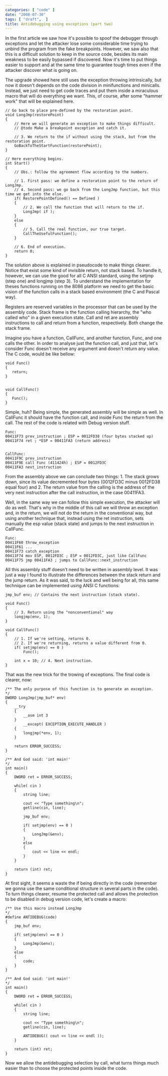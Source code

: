 ```yaml
---
categories: [ "code" ]
date: "2008-07-30"
tags: [ "draft",  ]
title: Antidebugging using exceptions (part two)
---
```

In the first article we saw how it's possible to spoof the debugger through exceptions and let the attacker lose some considerable time trying to unbind the program from the fake breakpoints. However, we saw also that this is a difficult solution to keep in the source code, besides its main weakness to be easily bypassed if discovered. Now it's time to put things easier to support and at the same time to guarantee tough times even if the attacker discover what is going on.

The upgrade showed here still uses the exception throwing intrinsically, but now it doesn't depends on the code division in minifunctions and minicalls. Instead, we just need to get code traces and put them inside a miraculous macro that will do everything we want. This, of course, after some "hammer work" that will be explained here.

    // Go back to place pre-defined by the restoration point.
    void LongJmp(restorePoint)
    {
    	// Here we will generate an exception to make things difficult.
    	// @todo Make a breakpoint exception and catch it.
    
    	// 3. We return to the if without using the stack, but from the restoration point.
    	GoBackToTheStartFunction(restorePoint);
    }
    
    // Here everything begins.
    int Start()
    {
    	// Obs.: follow the agreement flow according to the numbers.
    
    	// 1. First pass: we define a restoration point to the return of LongJmp.
    	// 4. Second pass: we go back from the LongJmp function, but this time we get into the else.
    	if( RestorePointDefined() == Defined )
    	{
    		// 2. We call the function that will return to the if.
    		LongJmp( if );
    	}
    	else
    	{
    		// 5. Call the real function, our true target.
    		CallTheUsefulFunction();
    	}
    
    	// 6. End of execution.
    	return 0;
    } 
    

The solution above is explained in pseudocode to make things clearer. Notice that exist some kind of invisible return, not stack based. To handle it, however, we can use the good for all C ANSI standard, using the setjmp (step one) and longjmp (step 3). To understand the implementation for theses functions running on the 8086 platform we need to get the basic vision of the function calls in a stack based environment (the C and Pascal way).


Registers are reserved variables in the processor that can be used by the assembly code. Stack frame is the function calling hierarchy, the "who called who" in a given execution state. Call and ret are assembly instructions to call and return from a function, respectively. Both change the stack frame.

Imagine you have a function, CallFunc, and another function, Func, and one calls the other. In order to analyse just the function call, and just that, let's consider Func doesn't receive any argument and doesn't return any value. The C code, would be like bellow:

    
    void Func()
    {
       return;
    }

    
    void CallFunc()
    {
       Func();
    }

Simple, huh? Being simple, the generated assembly will be simple as well. In CallFunc it should have the function call, and inside Func the return from the call. The rest of the code is related with Debug version stuff.

    
    Func:
    00411F73 prev_instruction ; ESP = 0012FD38 (four bytes stacked up)
    00411F74 ret ; *ESP = 00411FA3 (return address)

    
    CallFunc:
    00411F9C prev_instruction
    00411F9E call Func (411424h) ; ESP = 0012FD3C
    00411FA3 next_instruction

From the assembly above we can conclude two things: 1. The stack grows down, since its value decremented four bytes (0012FD3C minus 0012FD38 equal four) and 2. The return value from the calling is the address of the very next instruction after the call instruction, in the case 00411FA3.

Well, in the same way we can follow this simple execution, the attacker will do as well. That's why in the middle of this call we will throw an exception and, in the return, we will not do the return in the conventional way, but using another technique that, instead using the ret instruction, sets manually the esp value (stack state) and jumps to the next instruction in CallFunc.

    
    Func:
    00411F60 throw_exception
    00411F61 ...
    00411F73 catch_exception
    00411F74 mov ESP, 0012FD3C ; ESP = 0012FD3C, just like CallFunc
    00411F75 jmp 00411FA3 ; jumps to CallFunc::next_instruction


All this assembly stuff doesn't need to be written in assembly level. It was just a way I found to illustrate the differences between the stack return and the jump return. As it was said, to the luck and well being for all, this same technique can be implemented using ANSI C functions:

    jmp_buf env; // Contains the next instruction (stack state).
    
    void Func()
    {
    	// 3. Return using the "nonconventional" way
    	longjmp(env, 1);
    }
    
    void CallFunc()
    {
    	// 1. If we're setting, returns 0.
    	// 2. If we're returning, returns a value different from 0.
    	if( setjmp(env) == 0 )
    		Func();
    
    	int x = 10; // 4. Next instruction.
    } 
    

That was the new trick for the trowing of exceptions. The final code is clearer, now:

    /** The only purpose of this function is to generate an exception.
    */
    DWORD LongJmp(jmp_buf* env)
    {
    	__try
    	{
    		__asm int 3
    	}
    		__except( EXCEPTION_EXECUTE_HANDLER )
    	{
    		longjmp(*env, 1);
    	}
    
    	return ERROR_SUCCESS;
    }
    
    /** And God said: 'int main!'
    */
    int main()
    {
    	DWORD ret = ERROR_SUCCESS;
    
    	while( cin )
    	{
    		string line;
    
    		cout << "Type something\n";
    		getline(cin, line);
    
    		jmp_buf env;
    
    		if( setjmp(env) == 0 )
    		{
    			LongJmp(&env);
    		}
    		else
    		{
    			cout << line << endl;
    		}
    	}
    
    	return (int) ret;
    } 
    

At first sight, it seems a waste the if being directly in the code (remember we gonna use the same conditional structure in several parts in the code). To turn things clearer, resume the protected call and allows the protection to be disabled in debug version code, let's create a macro:

    /** Use this macro instead LongJmp
    */
    #define ANTIDEBUG(code)
    {
    	jmp_buf env;
    
    	if( setjmp(env) == 0 )
    	{
    		LongJmp(&env);
    	}
    	else
    	{
    		code;
    	}
    }
    
    /** And God said: 'int main!'
    */
    int main()
    {
    	DWORD ret = ERROR_SUCCESS;
    
    	while( cin )
    	{
    		string line;
    
    		cout << "Type something\n";
    		getline(cin, line);
    
    		ANTIDEBUG(( cout << line << endl ));
    	}
    
    	return (int) ret;
    } 
    

Now we allow the antidebugging selection by call, what turns things much easier than to choose the protected points inside the code.

